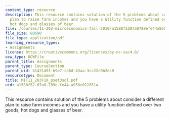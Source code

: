 ```yaml
---
content_type: resource
description: This resource contains solution of the 5 problems about consider a different
  plan to raise farm incomes and you have a utility function defined over two goods,
  hot dogs and glasses of beer.
file: /courses/11-203-microeconomics-fall-2010/a1588f5207a0789efe44a958c022851a_MIT11_203F10_pset3sol.pdf
file_size: 80690
file_type: application/pdf
learning_resource_types:
- Assignments
license: https://creativecommons.org/licenses/by-nc-sa/4.0/
ocw_type: OCWFile
parent_title: Assignments
parent_type: CourseSection
parent_uid: b142149f-b9e7-ca8d-43aa-3cc22c0b2ec0
resourcetype: Document
title: MIT11_203F10_pset3sol.pdf
uid: a1588f52-07a0-789e-fe44-a958c022851a
---
```

This resource contains solution of the 5 problems about consider a different plan to raise farm incomes and you have a utility function defined over two goods, hot dogs and glasses of beer.